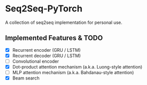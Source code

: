 # Seq2Seq-PyTorch
A collection of seq2seq implementation for personal use.

## Implemented Features & TODO
- [x] Recurrent encoder (GRU / LSTM)
- [x] Recurrent decoder (GRU / LSTM)
- [ ] Convolutional encoder
- [x] Dot-product attention mechanism (a.k.a. Luong-style attention)
- [ ] MLP attention mechanism (a.k.a. Bahdanau-style attention)
- [x] Beam search
